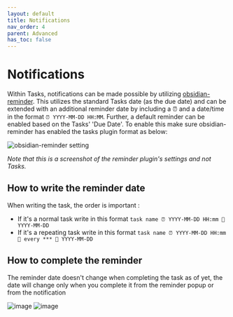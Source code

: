 ```yaml
---
layout: default
title: Notifications
nav_order: 4
parent: Advanced
has_toc: false
---
```


# Notifications

Within Tasks, notifications can be made possible by utilizing [obsidian-reminder](https://github.com/uphy/obsidian-reminder).
This utilizes the standard Tasks date (as the due date) and can be extended with an additional reminder date by including a ⏰ and a date/time in the format `⏰ YYYY-MM-DD HH:MM`.
Further, a default reminder can be enabled based on the Tasks' 'Due Date'.
To enable this make sure obsidian-reminder has enabled the tasks plugin format as below:

![obsidian-reminder setting](https://github.com/schemar/obsidian-tasks/raw/main/resources/screenshots/reminder.png)

*Note that this is a screenshot of the reminder plugin's settings and not Tasks.*
## How to write the reminder date
When writing the task, the order is important :
- If it's a normal task write in this format `task name ⏰ YYYY-MM-DD HH:mm 📅 YYYY-MM-DD`
- If it's a repeating task write in this format `task name ⏰ YYYY-MM-DD HH:mm  🔁 every *** 📅 YYYY-MM-DD`
## How to complete the reminder
The reminder date doesn't change when completing the task as of yet, the date will change only when you complete it from the reminder popup or from the notification

![image](https://user-images.githubusercontent.com/38974541/143463881-e4af4b91-426f-48e8-938e-4a1053b06677.png) 
![image](https://user-images.githubusercontent.com/38974541/143464983-542675ae-a467-41c0-aaca-1075c42f8328.png)
